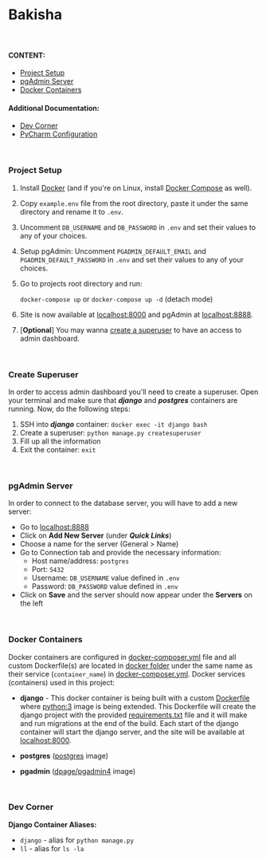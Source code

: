 # Bakisha

<br/>

#### CONTENT:

- [Project Setup](#project-setup)
- [pgAdmin Server](#pgadmin-server)
- [Docker Containers](#docker-containers)

#### Additional Documentation:
- [Dev Corner](#dev-corner)
- [PyCharm Configuration](README.pycharm.md)

<br/>

### <a name="#project-setup">Project Setup</a>

1. Install [Docker](https://docs.docker.com/install/) (and if you're on Linux, install 
[Docker Compose](https://docs.docker.com/compose/install/) as well).
2. Copy `example.env` file from the root directory, paste it under the same directory and rename it to `.env`. 
3. Uncomment `DB_USERNAME` and `DB_PASSWORD` in `.env` and set their values to any of your choices.
4. Setup pgAdmin: Uncomment `PGADMIN_DEFAULT_EMAIL` and `PGADMIN_DEFAULT_PASSWORD` in `.env` and set their 
values to any  of your choices.
5. Go to projects root directory and run:

   `docker-compose up` or `docker-compose up -d` (detach mode)

6. Site is now available at [localhost:8000](http://localhost:8000/) and pgAdmin at 
[localhost:8888](http://localhost:8888/).
7. [**Optional**] You may wanna [create a superuser](#create-superuser) to have an access to admin dashboard.  


<br/>


### <a name="#create-superuser">Create Superuser</a>

In order to access admin dashboard you'll need to create a superuser. Open your terminal and make sure that 
***django*** and ***postgres*** containers are running. Now, do the following steps:
 1. SSH into ***django*** container: `docker exec -it django bash`
 2. Create a superuser: `python manage.py createsuperuser`
 3. Fill up all the information
 4. Exit the container: `exit`  


<br/>


### <a name="#pgadmin-server">pgAdmin Server</a>

In order to connect to the database server, you will have to add a new server:
- Go to [localhost:8888](http://localhost:8888/)
- Click on **Add New Server** (under ***Quick Links***)
- Choose a name for the server (General > Name)
- Go to Connection tab and provide the necessary information:
    - Host name/address: `postgres`
    - Port: `5432`
    - Username: `DB_USERNAME` value defined in `.env`
    - Password: `DB_PASSWORD` value defined in `.env`     
- Click on **Save** and the server should now appear under the **Servers** on the left


<br/>


### <a name="#docker-containers">Docker Containers</a>

Docker containers are configured in [docker-composer.yml](/docker-compose.yml) file and all custom Dockerfile(s)
are located in [docker folder](/docker) under the same name as their service (`container_name`) in 
[docker-composer.yml](/docker-compose.yml).
Docker services (containers) used in this project:
- **django** - This docker container is being built with a custom [Dockerfile](/docker/django/Dockerfile) where 
[python:3](https://hub.docker.com/_/python) image is being extended.
This Dockerfile will create the django project with the provided [requirements.txt](/app/requirements.txt) file
and it will make and run migrations at the end of the build.
Each start of the django container will start the django server, and the site will be available at 
[localhost:8000](http://localhost:8000/).

- **postgres** ([postgres](https://hub.docker.com/_/postgres) image)
- **pgadmin** ([dpage/pgadmin4](https://hub.docker.com/r/dpage/pgadmin4) image)


<br/>

### <a name="#dev-corner">Dev Corner</a>

**Django Container Aliases:**
- `django` - alias for `python manage.py` 
- `ll` - alias for `ls -la`
